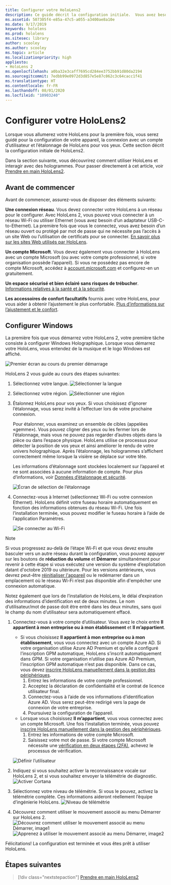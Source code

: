 ```yaml
---
title: Configurer votre HoloLens2
description: Ce guide décrit la configuration initiale.  Vous avez besoin d’un réseau Wi-Fi et d’un compte Microsoft (MSA) ou Azure Active Directory (AAD).
ms.assetid: 507305f4-e85a-47c5-a055-a3400ae8a10e
ms.date: 9/17/2019
keywords: hololens
ms.prod: hololens
ms.sitesec: library
author: scooley
ms.author: scooley
ms.topic: article
ms.localizationpriority: high
appliesto:
- HoloLens 2
ms.openlocfilehash: a0ba32e3caff7695cd284ee3752bb91d80da2194
ms.sourcegitcommit: 7edbb99e0972d3d857e5e87c062c3c64cacc1f41
ms.translationtype: HT
ms.contentlocale: fr-FR
ms.lasthandoff: 08/01/2020
ms.locfileid: "10903240"
---
```

# Configurer votre HoloLens2

Lorsque vous allumerez votre HoloLens pour la première fois, vous serez guidé pour la configuration de votre appareil, la connexion avec un compte d’utilisateur et l’étalonnage de HoloLens pour vos yeux.  Cette section décrit la configuration initiale de HoloLens2.

Dans la section suivante, vous découvrirez comment utiliser HoloLens et interagir avec des hologrammes. Pour passer directement à cet article, voir [Prendre en main HoloLens2](hololens2-basic-usage.md).

## Avant de commencer

Avant de commencer, assurez-vous de disposer des éléments suivants:

**Une connexion réseau**. Vous devez connecter votre HoloLens à un réseau pour le configurer. Avec HoloLens 2, vous pouvez vous connecter à un réseau Wi-Fi ou utiliser Ethernet (vous avez besoin d’un adaptateur USB-C-to-Ethernet). La première fois que vous le connectez, vous avez besoin d’un réseau ouvert ou protégé par mot de passe qui ne nécessite pas l’accès à un site Web ou l’utilisation de certificats pour se connecter. [En savoir plus sur les sites Web utilisés par HoloLens](hololens-offline.md).

**Un compte Microsoft**. Vous devez également vous connecter à HoloLens avec un compte Microsoft (ou avec votre compte professionnel, si votre organisation possède l’appareil). Si vous ne possédez pas encore de compte Microsoft, accédez à [account.microsoft.com](https://account.microsoft.com) et configurez-en un gratuitement.

**Un espace sécurisé et bien éclairé sans risques de trébucher**. [Informations relatives à la santé et à la sécurité](https://go.microsoft.com/fwlink/p/?LinkId=746661).

**Les accessoires de confort facultatifs** fournis avec votre HoloLens, pour vous aider à obtenir l’ajustement le plus confortable. [Plus d’informations sur l’ajustement et le confort](hololens2-setup.md#adjust-fit).

## Configurer Windows

La première fois que vous démarrez votre HoloLens 2, votre première tâche consiste à configurer Windows Holographique.  Lorsque vous démarrez votre HoloLens, vous entendez de la musique et le logo Windows est affiché.

![Premier écran au cours du premier démarrage](images/01-magic-moment.png)

HoloLens 2 vous guide au cours des étapes suivantes:

1. Sélectionnez votre langue.
    ![Sélectionner la langue](images/04-language.png)

1. Sélectionnez votre région.
    ![Sélectionner une région](images/05-region.png)

1. Étalonnez HoloLens pour vos yeux.  Si vous choisissez d’ignorer l’étalonnage, vous serez invité à l’effectuer lors de votre prochaine connexion.

    Pour étalonner, vous examinez un ensemble de cibles (appelées «gemme»). Vous pouvez cligner des yeux ou les fermer lors de l’étalonnage, mais vous ne pouvez pas regarder d’autres objets dans la pièce ou dans l’espace physique. HoloLens utilise ce processus pour détecter la position de vos yeux et ainsi améliorer le rendu de votre univers holographique. Après l’étalonnage, les hologrammes s’affichent correctement même lorsque la visière se déplace sur votre tête.

    Les informations d’étalonnage sont stockées localement sur l’appareil et ne sont associées à aucune information de compte. Pour plus d’informations, voir [Données d’étalonnage et sécurité](hololens-calibration.md#calibration-data-and-security).

    ![Écran de sélection de l’étalonnage](images/06-et-corners.png)

1. Connectez-vous à Internet (sélectionnez Wi-Fi ou votre connexion Ethernet).
     HoloLens définit votre fuseau horaire automatiquement en fonction des informations obtenues du réseau Wi-Fi. Une fois l’installation terminée, vous pouvez modifier le fuseau horaire à l’aide de l’application Paramètres.

    ![Se connecter au Wi-Fi](images/11-network.png)
> [!NOTE] 
> Si vous progressez au-delà de l’étape Wi-Fi et que vous devez ensuite basculer vers un autre réseau durant la configuration, vous pouvez appuyer sur les boutons de **réduction du volume** et **Démarrer** simultanément pour revenir à cette étape si vous exécutez une version du système d’exploitation datant d'octobre 2019 ou ultérieure. Pour les versions antérieures, vous devrez peut-être [réinitialiser l'appareil](hololens-recovery.md) ou le redémarrer dans un emplacement où le réseau Wi-Fi n’est pas disponible afin d'empêcher une connexion automatique.
> 
> Notez également que lors de l’installation de HoloLens, le délai d’expiration des informations d’identification est de deux minutes. Le nom d’utilisateur/mot de passe doit être entré dans les deux minutes, sans quoi le champ du nom d’utilisateur sera automatiquement effacé.

1. Connectez-vous à votre compte d’utilisateur. Vous avez le choix entre **Il appartient à mon entreprise ou à mon établissement** et **Il m’appartient**.
    - Si vous choisissez **Il appartient à mon entreprise ou à mon établissement**, vous vous connectez avec un compte Azure AD. Si votre organisation utilise Azure AD Premium et qu’elle a configuré l’inscription GPM automatique, HoloLens s’inscrit automatiquement dans GPM. Si votre organisation n’utilise pas Azure AD Premium, l’inscription GPM automatique n’est pas disponible. Dans ce cas, vous devez [inscrire HoloLens manuellement dans la gestion des périphériques](hololens-enroll-mdm.md#different-ways-to-enroll).
        1. Entrez les informations de votre compte professionnel.
        1. Acceptez la déclaration de confidentialité et le contrat de licence utilisateur final.
        1. Connectez-vous à l’aide de vos informations d’identification Azure AD. Vous serez peut-être redirigé vers la page de connexion de votre entreprise.
        1. Poursuivez la configuration de l’appareil.
    - Lorsque vous choisissez **Il m’appartient**, vous vous connectez avec un compte Microsoft. Une fois l’installation terminée, vous pouvez [inscrire HoloLens manuellement dans la gestion des périphériques](hololens-enroll-mdm.md#different-ways-to-enroll).
        1. Entrez les informations de votre compte Microsoft.
        2. Saisissez votre mot de passe. Si votre compte Microsoft nécessite une [vérification en deux étapes (2FA)](https://blogs.technet.microsoft.com/microsoft_blog/2013/04/17/microsoft-account-gets-more-secure/), achevez le processus de vérification.

    ![Définir l’utilisateur](images/13-device-owner.png)

1. Indiquez si vous souhaitez activer la reconnaissance vocale sur HoloLens 2, et si vous souhaitez envoyer la télémétrie de diagnostic.
    ![Activer Cortana](images/22-do-more-with-voice.png)

1. Sélectionnez votre niveau de télémétrie. Si vous le pouvez, activez la télémétrie complète. Ces informations aideront réellement l’équipe d’ingénierie HoloLens.
     ![Niveau de télémétrie](images/24-telemetry.png)

1. Découvrez comment utiliser le mouvement associé au menu Démarrer sur HoloLens 2.
     ![Découvrez comment utiliser le mouvement associé au menu Démarrer, image1](images/26-01-startmenu-learning.png) ![Apprenez à utiliser le mouvement associé au menu Démarrer, image2](images/26-02-startmenu-learning.png)

Félicitations!  La configuration est terminée et vous êtes prêt à utiliser HoloLens.

## Étapes suivantes

> [!div class="nextstepaction"]
> [Prendre en main HoloLens2](hololens2-basic-usage.md)
